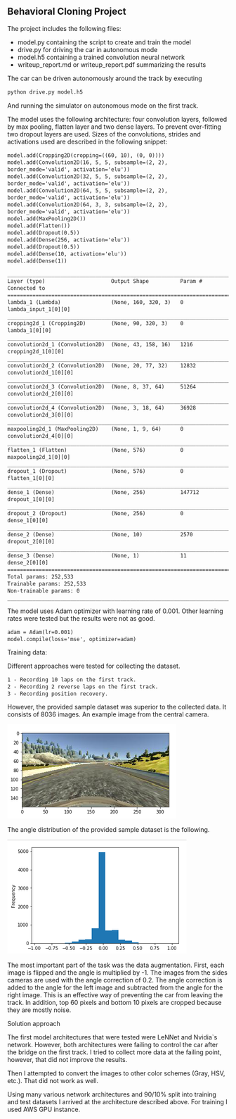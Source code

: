 
**Behavioral Cloning Project**
---
[//]: # (Image References)

[image1]: ./examples/data.png "Data distribution"
[image2]: ./examples/image.png "Example image"

The project includes the following files:
* model.py containing the script to create and train the model
* drive.py for driving the car in autonomous mode
* model.h5 containing a trained convolution neural network
* writeup_report.md or writeup_report.pdf summarizing the results

The car can be driven autonomously around the track by executing
```sh
python drive.py model.h5
```
And running the simulator on autonomous mode on the first track.

The model uses the following architecture: four convolution layers, followed by max pooling, flatten layer and
two dense layers. To prevent over-fitting two dropout layers are used. Sizes of the convolutions, strides and activations used
are described in the following snippet:

```
model.add(Cropping2D(cropping=((60, 10), (0, 0))))
model.add(Convolution2D(16, 5, 5, subsample=(2, 2), border_mode='valid', activation='elu'))
model.add(Convolution2D(32, 5, 5, subsample=(2, 2), border_mode='valid', activation='elu'))
model.add(Convolution2D(64, 5, 5, subsample=(2, 2), border_mode='valid', activation='elu'))
model.add(Convolution2D(64, 3, 3, subsample=(2, 2), border_mode='valid', activation='elu'))
model.add(MaxPooling2D())
model.add(Flatten())
model.add(Dropout(0.5))
model.add(Dense(256, activation='elu'))
model.add(Dropout(0.5))
model.add(Dense(10, activation='elu'))
model.add(Dense(1))
```

```
____________________________________________________________________________________________________
Layer (type)                     Output Shape          Param #     Connected to                    
====================================================================================================
lambda_1 (Lambda)                (None, 160, 320, 3)   0           lambda_input_1[0][0]            
____________________________________________________________________________________________________
cropping2d_1 (Cropping2D)        (None, 90, 320, 3)    0           lambda_1[0][0]                  
____________________________________________________________________________________________________
convolution2d_1 (Convolution2D)  (None, 43, 158, 16)   1216        cropping2d_1[0][0]              
____________________________________________________________________________________________________
convolution2d_2 (Convolution2D)  (None, 20, 77, 32)    12832       convolution2d_1[0][0]           
____________________________________________________________________________________________________
convolution2d_3 (Convolution2D)  (None, 8, 37, 64)     51264       convolution2d_2[0][0]           
____________________________________________________________________________________________________
convolution2d_4 (Convolution2D)  (None, 3, 18, 64)     36928       convolution2d_3[0][0]           
____________________________________________________________________________________________________
maxpooling2d_1 (MaxPooling2D)    (None, 1, 9, 64)      0           convolution2d_4[0][0]           
____________________________________________________________________________________________________
flatten_1 (Flatten)              (None, 576)           0           maxpooling2d_1[0][0]            
____________________________________________________________________________________________________
dropout_1 (Dropout)              (None, 576)           0           flatten_1[0][0]                 
____________________________________________________________________________________________________
dense_1 (Dense)                  (None, 256)           147712      dropout_1[0][0]                 
____________________________________________________________________________________________________
dropout_2 (Dropout)              (None, 256)           0           dense_1[0][0]                   
____________________________________________________________________________________________________
dense_2 (Dense)                  (None, 10)            2570        dropout_2[0][0]                 
____________________________________________________________________________________________________
dense_3 (Dense)                  (None, 1)             11          dense_2[0][0]                   
====================================================================================================
Total params: 252,533
Trainable params: 252,533
Non-trainable params: 0
____________________________________________________________________________________________________
```

The model uses Adam optimizer with learning rate of 0.001. Other learning rates were tested but the
results were not as good.

```
adam = Adam(lr=0.001)
model.compile(loss='mse', optimizer=adam)
```

Training data:

Different approaches were tested for collecting the dataset.
```
1 - Recording 10 laps on the first track.
2 - Recording 2 reverse laps on the first track.
3 - Recording position recovery.
```

However, the provided sample dataset was superior to the collected data.
It consists of 8036 images.
An example image from the central camera.

![alt text][image2]

The angle distribution of the provided sample dataset is the following.


![alt text][image1]

The most important part of the task was the data augmentation.
First, each image is flipped and the angle is multiplied by -1.
The images from the sides cameras are used with the angle correction of 0.2.
The angle correction is added to the angle for the left image and subtracted from the angle for the
right image. This is an effective way of preventing the car from leaving the track.
In addition, top 60 pixels and bottom 10 pixels are cropped because they are mostly noise.


Solution approach

The first model architectures that were tested were LeNNet and Nvidia`s network.
However, both architectures were failing to control the car after the bridge on the first track.
I tried to collect more data at the failing point, however, that did not improve the results.

Then I attempted to convert the images to other color schemes (Gray, HSV, etc.). That did not work as well.

Using many various network architectures and 90/10% split into training and test datasets I arrived at the architecture
described above. For training I used AWS GPU instance.
